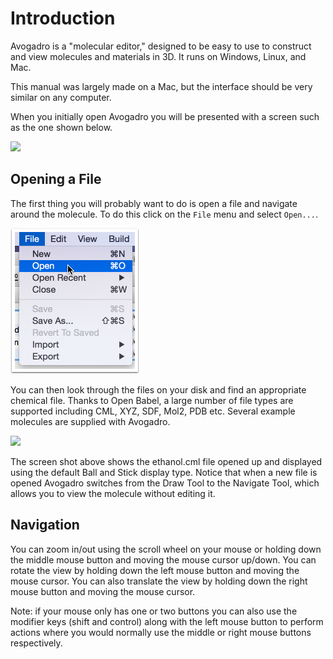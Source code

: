# Introduction

Avogadro is a "molecular editor," designed to be easy to use to construct and view molecules and materials in 3D. It runs on Windows, Linux, and Mac.

This manual was largely made on a Mac, but the interface should be very similar on any computer.



When you initially open Avogadro you will be presented with a screen such as the one shown below.

![][1]

[1]: images/1-introduction/015e6535-4871-43dd-99cb-d27fd0738a4e.png

## Opening a File

The first thing you will probably want to do is open a file and navigate around the molecule. To do this click on the `File` menu and select `Open...`.

![Opening a File][2]

[2]: images/1-introduction/opening-a-file.png

You can then look through the files on your disk and find an appropriate chemical file. Thanks to Open Babel, a large number of file types are supported including CML, XYZ, SDF, Mol2, PDB etc. Several example molecules are supplied with Avogadro.

![][3]

[3]: images/1-introduction/bdfc7544-6b58-4e14-85c3-892ba8260944.png

The screen shot above shows the ethanol.cml file opened up and displayed using the default Ball and Stick display type. Notice that when a new file is opened Avogadro switches from the Draw Tool to the Navigate Tool, which allows you to view the molecule without editing it.

## Navigation

You can zoom in/out using the scroll wheel on your mouse or holding down the middle mouse button and moving the mouse cursor up/down. You can rotate the view by holding down the left mouse button and moving the mouse cursor. You can also translate the view by holding down the right mouse button and moving the mouse cursor.

Note: if your mouse only has one or two buttons you can also use the modifier keys (shift and control) along with the left mouse button to perform actions where you would normally use the middle or right mouse buttons respectively.
